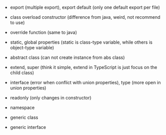 - export (multiple export), export default (only one default export per file)

- class overload constructor (difference from java, weird, not recommend to use)

- override function (same to java)

- static, global properties (static is class-type variable, while others is object-type variable)

- abstract class (can not create instance from abs class)

- extend, super (think it simple, extend in TypeScript is just focus on the child class)

- interface (error when conflict with union properties), type (more open in union properties)

- readonly (only changes in constructor)

- namespace

- generic class

- generic interface